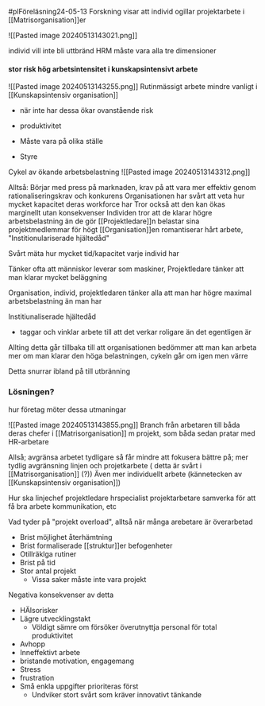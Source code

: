 #plFöreläsning24-05-13
Forskning visar att individ ogillar projektarbete i [[Matrisorganisation]]er

![[Pasted image 20240513143021.png]]

individ vill inte bli uttbränd
HRM måste vara alla tre dimensioner

#### stor risk hög arbetsintensitet i kunskapsintensivt arbete
![[Pasted image 20240513143255.png]]
Rutinmässigt arbete mindre vanligt i [[Kunskapsintensiv organisation]]
- när inte har dessa ökar ovanstående risk

- produktivitet
- Måste vara på olika ställe
- Styre


Cykel av ökande arbetsbelastning
![[Pasted image 20240513143312.png]]

Alltså:
Börjar med press på marknaden, krav på att vara mer effektiv genom rationaliseringskrav och konkurens
Organisationen har svårt att veta hur mycket kapacitet deras workforce har
Tror också att den kan ökas marginellt utan konsekvenser
Individen tror att de klarar högre arbetsbelastning än de gör
[[Projektledare]]n belastar sina projektmedlemmar för högt
[[Organisation]]en romantiserar hårt arbete, "Institionulariserade hjältedåd"

Svårt mäta hur mycket tid/kapacitet varje individ har 

Tänker ofta att människor leverar som maskiner, 
Projektledare tänker att man klarar mycket beläggning

Organisation, individ, projektledaren tänker alla att man har högre maximal arbetsbelastning än man har

Institiunaliserade hjältedåd
- taggar och vinklar arbete till att det verkar roligare än det egentligen är

Allting detta går tillbaka till att organisationen bedömmer att man kan arbeta mer om man klarar den höga belastningen, cykeln går om igen men värre

Detta snurrar ibland på till utbränning

### Lösningen?

hur företag möter dessa utmaningar

![[Pasted image 20240513143855.png]]
Branch från arbetaren till båda deras chefer i [[Matrisorganisation]] m projekt, som båda sedan pratar med HR-arbetare

Allså; avgränsa arbetet tydligare så får mindre att fokusera bättre på; mer tydlig avgränsning linjen och projetkarbete ( detta är svårt i [[Matrisorganisation]] (?))
Även mer individuellt arbete (kännetecken av [[Kunskapsintensiv organisation]])

Hur ska linjechef projektledare hrspecialist projektarbetare samverka för att få bra arbete kommunikation, etc

Vad tyder på "projekt overload", alltså när många arebetare är överarbetad
- Brist möjlighet återhämtning
- Brist formaliserade [[struktur]]er befogenheter
- Otillräklga rutiner
- Brist på tid
- Stor antal projekt
	- Vissa saker måste inte vara projekt

Negativa konsekvenser av detta
- HÄlsorisker
- Lägre utvecklingstakt
	- Völdigt sämre om försöker överutnyttja personal för total produktivitet
- Avhopp
- Inneffektivt arbete
- bristande motivation, engagemang
- Stress
- frustration
- Små enkla uppgifter prioriteras först
	- Undviker stort svårt som kräver innovativt tänkande

